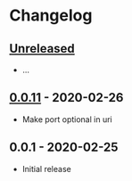# Changelog

## [Unreleased]

- ...

## [0.0.11] - 2020-02-26

- Make port optional in uri

## 0.0.1 - 2020-02-25

- Initial release

[unreleased]: https://github.com/Synor/database-mongodb/compare/0.0.11...HEAD
[0.0.11]: https://github.com/Synor/database-mongodb/compare/0.0.1...0.0.11
